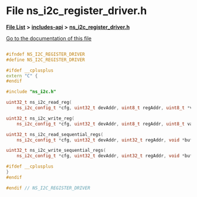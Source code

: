 

# File ns\_i2c\_register\_driver.h

[**File List**](files.md) **>** [**includes-api**](dir_ead24bed0d4d5fb1b23b4266f13c1ec5.md) **>** [**ns\_i2c\_register\_driver.h**](ns__i2c__register__driver_8h.md)

[Go to the documentation of this file](ns__i2c__register__driver_8h.md)


```C++

#ifndef NS_I2C_REGISTER_DRIVER
#define NS_I2C_REGISTER_DRIVER

#ifdef __cplusplus
extern "C" {
#endif

#include "ns_i2c.h"

uint32_t ns_i2c_read_reg(
    ns_i2c_config_t *cfg, uint32_t devAddr, uint8_t regAddr, uint8_t *value, uint8_t mask);

uint32_t ns_i2c_write_reg(
    ns_i2c_config_t *cfg, uint32_t devAddr, uint8_t regAddr, uint8_t value, uint8_t mask);

uint32_t ns_i2c_read_sequential_regs(
    ns_i2c_config_t *cfg, uint32_t devAddr, uint32_t regAddr, void *buf, uint32_t size);

uint32_t ns_i2c_write_sequential_regs(
    ns_i2c_config_t *cfg, uint32_t devAddr, uint32_t regAddr, void *buf, uint32_t size);

#ifdef __cplusplus
}
#endif

#endif // NS_I2C_REGISTER_DRIVER
```


